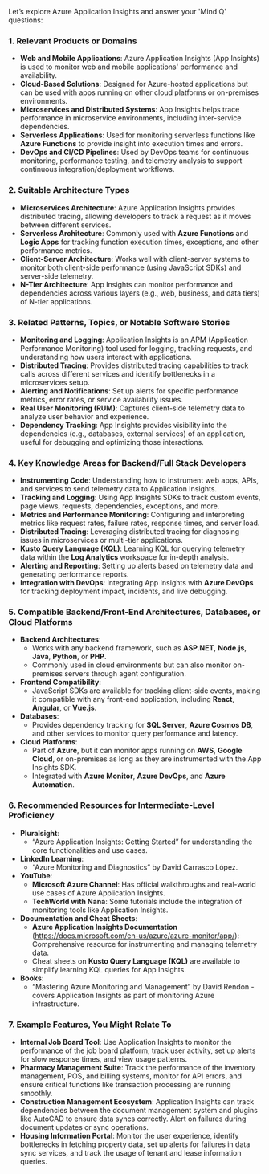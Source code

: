 Let’s explore Azure Application Insights and answer your 'Mind Q' questions:

### 1. **Relevant Products or Domains**
   - **Web and Mobile Applications**: Azure Application Insights (App Insights) is used to monitor web and mobile applications' performance and availability.
   - **Cloud-Based Solutions**: Designed for Azure-hosted applications but can be used with apps running on other cloud platforms or on-premises environments.
   - **Microservices and Distributed Systems**: App Insights helps trace performance in microservice environments, including inter-service dependencies.
   - **Serverless Applications**: Used for monitoring serverless functions like **Azure Functions** to provide insight into execution times and errors.
   - **DevOps and CI/CD Pipelines**: Used by DevOps teams for continuous monitoring, performance testing, and telemetry analysis to support continuous integration/deployment workflows.

### 2. **Suitable Architecture Types**
   - **Microservices Architecture**: Azure Application Insights provides distributed tracing, allowing developers to track a request as it moves between different services.
   - **Serverless Architecture**: Commonly used with **Azure Functions** and **Logic Apps** for tracking function execution times, exceptions, and other performance metrics.
   - **Client-Server Architecture**: Works well with client-server systems to monitor both client-side performance (using JavaScript SDKs) and server-side telemetry.
   - **N-Tier Architecture**: App Insights can monitor performance and dependencies across various layers (e.g., web, business, and data tiers) of N-tier applications.

### 3. **Related Patterns, Topics, or Notable Software Stories**
   - **Monitoring and Logging**: Application Insights is an APM (Application Performance Monitoring) tool used for logging, tracking requests, and understanding how users interact with applications.
   - **Distributed Tracing**: Provides distributed tracing capabilities to track calls across different services and identify bottlenecks in a microservices setup.
   - **Alerting and Notifications**: Set up alerts for specific performance metrics, error rates, or service availability issues.
   - **Real User Monitoring (RUM)**: Captures client-side telemetry data to analyze user behavior and experience.
   - **Dependency Tracking**: App Insights provides visibility into the dependencies (e.g., databases, external services) of an application, useful for debugging and optimizing those interactions.

### 4. **Key Knowledge Areas for Backend/Full Stack Developers**
   - **Instrumenting Code**: Understanding how to instrument web apps, APIs, and services to send telemetry data to Application Insights.
   - **Tracking and Logging**: Using App Insights SDKs to track custom events, page views, requests, dependencies, exceptions, and more.
   - **Metrics and Performance Monitoring**: Configuring and interpreting metrics like request rates, failure rates, response times, and server load.
   - **Distributed Tracing**: Leveraging distributed tracing for diagnosing issues in microservices or multi-tier applications.
   - **Kusto Query Language (KQL)**: Learning KQL for querying telemetry data within the **Log Analytics** workspace for in-depth analysis.
   - **Alerting and Reporting**: Setting up alerts based on telemetry data and generating performance reports.
   - **Integration with DevOps**: Integrating App Insights with **Azure DevOps** for tracking deployment impact, incidents, and live debugging.

### 5. **Compatible Backend/Front-End Architectures, Databases, or Cloud Platforms**
   - **Backend Architectures**:
     - Works with any backend framework, such as **ASP.NET**, **Node.js**, **Java**, **Python**, or **PHP**.
     - Commonly used in cloud environments but can also monitor on-premises servers through agent configuration.
   - **Frontend Compatibility**:
     - JavaScript SDKs are available for tracking client-side events, making it compatible with any front-end application, including **React**, **Angular**, or **Vue.js**.
   - **Databases**:
     - Provides dependency tracking for **SQL Server**, **Azure Cosmos DB**, and other services to monitor query performance and latency.
   - **Cloud Platforms**:
     - Part of **Azure**, but it can monitor apps running on **AWS**, **Google Cloud**, or on-premises as long as they are instrumented with the App Insights SDK.
     - Integrated with **Azure Monitor**, **Azure DevOps**, and **Azure Automation**.

### 6. **Recommended Resources for Intermediate-Level Proficiency**
   - **Pluralsight**:
     - “Azure Application Insights: Getting Started” for understanding the core functionalities and use cases.
   - **LinkedIn Learning**:
     - “Azure Monitoring and Diagnostics” by David Carrasco López.
   - **YouTube**:
     - **Microsoft Azure Channel**: Has official walkthroughs and real-world use cases of Azure Application Insights.
     - **TechWorld with Nana**: Some tutorials include the integration of monitoring tools like Application Insights.
   - **Documentation and Cheat Sheets**:
     - **Azure Application Insights Documentation** (https://docs.microsoft.com/en-us/azure/azure-monitor/app/): Comprehensive resource for instrumenting and managing telemetry data.
     - Cheat sheets on **Kusto Query Language (KQL)** are available to simplify learning KQL queries for App Insights.
   - **Books**:
     - “Mastering Azure Monitoring and Management” by David Rendon - covers Application Insights as part of monitoring Azure infrastructure.

### 7. **Example Features, You Might Relate To**
   - **Internal Job Board Tool**: Use Application Insights to monitor the performance of the job board platform, track user activity, set up alerts for slow response times, and view usage patterns.
   - **Pharmacy Management Suite**: Track the performance of the inventory management, POS, and billing systems, monitor for API errors, and ensure critical functions like transaction processing are running smoothly.
   - **Construction Management Ecosystem**: Application Insights can track dependencies between the document management system and plugins like AutoCAD to ensure data syncs correctly. Alert on failures during document updates or sync operations.
   - **Housing Information Portal**: Monitor the user experience, identify bottlenecks in fetching property data, set up alerts for failures in data sync services, and track the usage of tenant and lease information queries.